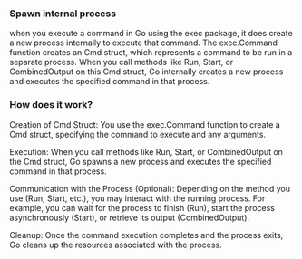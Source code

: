 ### Spawn internal process
when you execute a command in Go using the exec package, it does create a new process internally to execute that command. The exec.Command function creates an Cmd struct, which represents a command to be run in a separate process. When you call methods like Run, Start, or CombinedOutput on this Cmd struct, Go internally creates a new process and executes the specified command in that process.

### How does it work?

Creation of Cmd Struct: You use the exec.Command function to create a Cmd struct, specifying the command to execute and any arguments.

Execution: When you call methods like Run, Start, or CombinedOutput on the Cmd struct, Go spawns a new process and executes the specified command in that process.

Communication with the Process (Optional): Depending on the method you use (Run, Start, etc.), you may interact with the running process. For example, you can wait for the process to finish (Run), start the process asynchronously (Start), or retrieve its output (CombinedOutput).

Cleanup: Once the command execution completes and the process exits, Go cleans up the resources associated with the process.